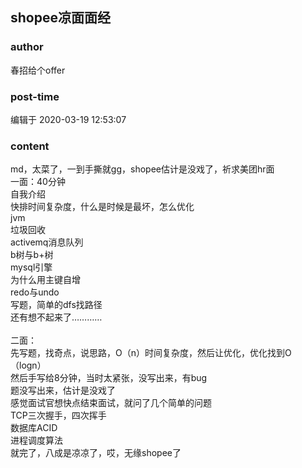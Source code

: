 ## shopee凉面面经
### author 
春招给个offer
### post-time 

编辑于  2020-03-19 12:53:07
### content 
<div class="post-topic-des nc-post-content">
 <div>
  md，太菜了，一到手撕就gg，shopee估计是没戏了，祈求美团hr面
 </div>
 <div>
  <img alt="" src="https://uploadfiles.nowcoder.com/images/20200319/196909990_1584592367758_F3CCDD27D2000E3F9255A7E3E2C48800"/>
  <br/>
 </div>
 <div>
  一面：40分钟
 </div>
 <div>
  自我介绍
  <br/>
 </div>
 <div>
  快排时间复杂度，什么是时候是最坏，怎么优化
  <br/>
 </div>
 <div>
  jvm
 </div>
 <div>
  垃圾回收
  <br/>
 </div>
 <div>
  activemq消息队列
  <br/>
 </div>
 <div>
  b树与b+树
  <br/>
 </div>
 <div>
  mysql引擎
  <br/>
 </div>
 <div>
  为什么用主键自增
  <br/>
 </div>
 <div>
  redo与undo
  <br/>
 </div>
 <div>
  写题，简单的dfs找路径
  <br/>
 </div>
 <div>
  还有想不起来了…………
  <br/>
 </div>
 <div>
  <br/>
 </div>
 <div>
  二面：
 </div>
 <div>
  先写题，找奇点，说思路，O（n）时间复杂度，然后让优化，优化找到O（logn）
  <br/>
 </div>
 <div>
  然后手写给8分钟，当时太紧张，没写出来，有bug
  <br/>
 </div>
 <div>
  题没写出来，估计是没戏了
 </div>
 <div>
  感觉面试官想快点结束面试，就问了几个简单的问题
  <br/>
 </div>
 <div>
  TCP三次握手，四次挥手
  <br/>
 </div>
 <div>
  数据库ACID
  <br/>
 </div>
 <div>
  进程调度算法
  <br/>
 </div>
 <div>
  就完了，八成是凉凉了，哎，无缘shopee了
  <br/>
 </div>
 <div>
  <br/>
 </div>
</div>

